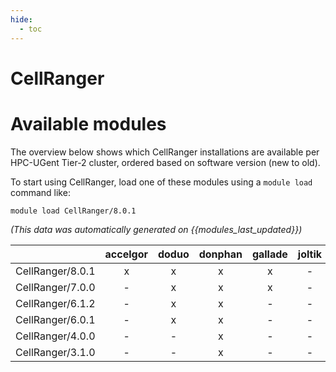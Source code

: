 ```yaml
---
hide:
  - toc
---
```


CellRanger
==========

# Available modules


The overview below shows which CellRanger installations are available per HPC-UGent Tier-2 cluster, ordered based on software version (new to old).

To start using CellRanger, load one of these modules using a `module load` command like:

```shell
module load CellRanger/8.0.1
```

*(This data was automatically generated on {{modules_last_updated}})*  

| |accelgor|doduo|donphan|gallade|joltik|shinx|
| :---: | :---: | :---: | :---: | :---: | :---: | :---: |
|CellRanger/8.0.1|x|x|x|x|-|x|
|CellRanger/7.0.0|-|x|x|x|-|-|
|CellRanger/6.1.2|-|x|x|-|-|-|
|CellRanger/6.0.1|-|x|x|-|-|-|
|CellRanger/4.0.0|-|-|x|-|-|-|
|CellRanger/3.1.0|-|-|x|-|-|-|

